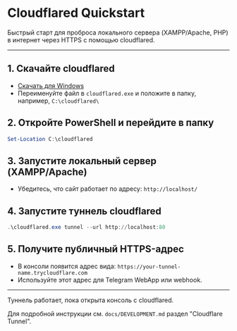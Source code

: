 # Cloudflared Quickstart

Быстрый старт для проброса локального сервера (XAMPP/Apache, PHP) в интернет через HTTPS с помощью cloudflared.

---

## 1. Скачайте cloudflared
- [Скачать для Windows](https://github.com/cloudflare/cloudflared/releases/latest/download/cloudflared-windows-amd64.exe)
- Переименуйте файл в `cloudflared.exe` и положите в папку, например, `C:\cloudflared\`

## 2. Откройте PowerShell и перейдите в папку
```powershell
Set-Location C:\cloudflared
```

## 3. Запустите локальный сервер (XAMPP/Apache)
- Убедитесь, что сайт работает по адресу: `http://localhost/`

## 4. Запустите туннель cloudflared
```powershell
.\cloudflared.exe tunnel --url http://localhost:80
```

## 5. Получите публичный HTTPS-адрес
- В консоли появится адрес вида: `https://your-tunnel-name.trycloudflare.com`
- Используйте этот адрес для Telegram WebApp или webhook.

---

Туннель работает, пока открыта консоль с cloudflared.

Для подробной инструкции см. `docs/DEVELOPMENT.md` раздел "Cloudflare Tunnel". 